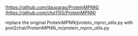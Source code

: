 [https://github.com/dauparas/ProteinMPNN](https://github.com/chq1155/ProteinMPNN)

replace the original ProteinMPNN/protein_mpnn_utils.py with prot2chat/ProteinMPNN_m/protein_mpnn_utils.py
